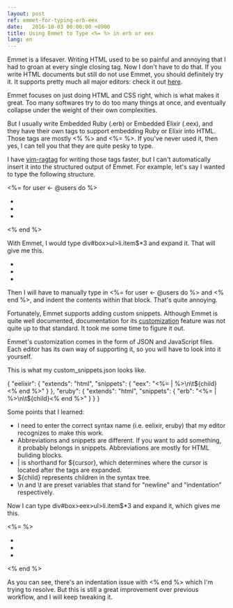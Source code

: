```yaml
---
layout: post
ref: emmet-for-typing-erb-eex
date:   2016-10-03 00:00:00 +0900
title: Using Emmet to Type <%= %> in erb or eex 
lang: en
---
```


Emmet is a lifesaver. Writing HTML used to be so painful and annoying that I had to groan at every single closing tag. Now I don't have to do that. If you write HTML documents but still do not use Emmet, you should definitely try it. It supports pretty much all major editors: check it out [here](http://emmet.io/download/).

Emmet focuses on just doing HTML and CSS right, which is what makes it great. Too many softwares try to do too many things at once, and eventually collapse under the weight of their own complexities.

But I usually write Embedded Ruby (.erb) or Embedded Elixir (.eex), and they have their own tags to support embedding Ruby or Elixir into HTML. Those tags are mostly <% %> and <%= %>. If you've never used it, then yes, I can tell you that they are quite pesky to type.

I have [vim-ragtag](https://github.com/tpope/vim-ragtag) for writing those tags faster, but I can't automatically insert it into the structured output of Emmet. For example, let's say I wanted to type the following structure.
<div id="box">  <%= for user <- @users do %>
  	<ul>
  	  <li class="item1"></li>
  	  <li class="item2"></li>
  	  <li class="item3"></li>
  	</ul>  <% end %>
</div>

With Emmet, I would type div#box>ul>li.item$*3 and expand it. That will give me this.

<div id="box">
  <ul>
   <li class="item1"></li>
   <li class="item2"></li>
   <li class="item3"></li>
  </ul>
</div>

Then I will have to manually type in <%= for user <- @users do %> and <% end %>, and indent the contents within that block. That's quite annoying.

Fortunately, Emmet supports adding custom snippets. Although Emmet is quite well documented, documentation for its [customization](http://docs.emmet.io/customization/) feature was not quite up to that standard. It took me some time to figure it out.

Emmet's customization comes in the form of JSON and JavaScript files. Each editor has its own way of supporting it, so you will have to look into it yourself. 

This is what my custom_snippets.json looks like. 

{
  "eelixir": {
    "extends": "html",
    "snippets": {
      "eex": "<%= | %>\n\t${child}<% end %>"
    }
  },
  "eruby": {
    "extends": "html",
    "snippets": {
      "erb": "<%= | %>\n\t${child}<% end %>"
    }
  }
}

Some points that I learned:

* I need to enter the correct syntax name (i.e. eelixir, eruby) that my editor recognizes to make this work.
* Abbreviations and snippets are different. If you want to add something, it probably belongs in snippets. Abbreviations are mostly for HTML buliding blocks. 
* | is shorthand for ${cursor}, which determines where the cursor is located after the tags are expanded.
* ${child} represents children in the syntax tree. 
* \n and \t are preset variables that stand for "newline" and "indentation" respectively.

Now I can type div#box>eex>ul>li.item$*3 and expand it, which gives me this.

<div id="box">  <%=  %>
  	<ul>
  	  <li class="item1"></li>
  	  <li class="item2"></li>
  	  <li class="item3"></li>
    </ul>    <% end %>
</div>

As you can see, there's an indentation issue with <% end %> which I'm trying to resolve. But this is still a great improvement over previous workflow, and I will keep tweaking it.